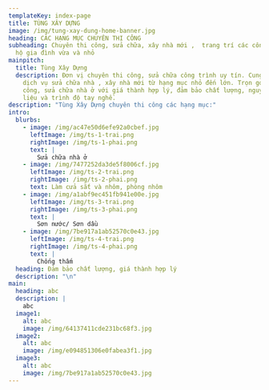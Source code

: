 ```yaml
---
templateKey: index-page
title: TÙNG XÂY DỰNG
image: /img/tung-xay-dung-home-banner.jpg
heading: CÁC HẠNG MỤC CHUYÊN THI CÔNG
subheading: Chuyên thi công, sửa chữa, xây nhà mới ,  trang trí các công trình,
  hộ gia đình vừa và nhỏ
mainpitch:
  title: Tùng Xây Dựng
  description: Đơn vị chuyên thi công, sửa chữa công trình uy tín. Cung cấp các
    dịch vụ sửa chữa nhà , xây nhà mới từ hạng mục nhỏ đến lớn. Trọn gói thi
    công, sửa chữa nhà ở với giá thành hợp lý, đảm bảo chất lượng, nguyên vật
    liệu và trình độ tay nghề.
description: "Tùng Xây Dựng chuyên thi công các hạng mục:"
intro:
  blurbs:
    - image: /img/ac47e50d6efe92a0cbef.jpg
      leftImage: /img/ts-1-trai.png
      rightImage: /img/ts-1-phai.png
      text: |
        Sửa chữa nhà ở
    - image: /img/7477252da3de5f8006cf.jpg
      leftImage: /img/ts-2-trai.png
      rightImage: /img/ts-2-phai.png
      text: Làm cửa sắt và nhôm, phòng nhôm
    - image: /img/a1abf9ec451fb941e00e.jpg
      leftImage: /img/ts-3-trai.png
      rightImage: /img/ts-3-phai.png
      text: |
        Sơn nước/ Sơn dầu
    - image: /img/7be917a1ab52570c0e43.jpg
      leftImage: /img/ts-4-trai.png
      rightImage: /img/ts-4-phai.png
      text: |
        Chống thấm
  heading: Đảm bảo chất lượng, giá thành hợp lý
  description: "\n"
main:
  heading: abc
  description: |
    abc
  image1:
    alt: abc
    image: /img/64137411cde231bc68f3.jpg
  image2:
    alt: abc
    image: /img/e094851306e0fabea3f1.jpg
  image3:
    alt: abc
    image: /img/7be917a1ab52570c0e43.jpg
---
```


